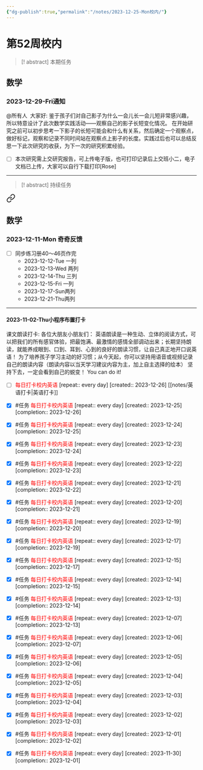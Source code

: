 ```yaml
---
{"dg-publish":true,"permalink":"/notes/2023-12-25-Mon校内/"}
---
```



# 第52周校内
> [! abstract] 本期任务

## 数学
### 2023-12-29-Fri通知
@所有人 
大家好:
        鉴于孩子们对自己影子为什么一会儿长一会儿短非常感兴趣，所以特意设计了此次数学实践活动——观察自己的影子长短变化情况。
        在开始研究之前可以初步思考一下影子的长短可能会和什么有关系，然后确定一个观察点，做好标记，观察和记录不同时间站在观察点上影子的长度。实践过后也可以总结反思一下此次研究的收获，为下一次的研究积累经验。
 - [ ] 本次研究需上交研究报告，可上传电子版，也可打印记录后上交班小二，电子文档已上传，大家可以自行下载打印[Rose]

---
> [! abstract] 持续任务


<div class="transclusion internal-embed is-loaded"><a class="markdown-embed-link" href="/notes/2023-12-11-mon/#" aria-label="Open link"><svg xmlns="http://www.w3.org/2000/svg" width="24" height="24" viewBox="0 0 24 24" fill="none" stroke="currentColor" stroke-width="2" stroke-linecap="round" stroke-linejoin="round" class="svg-icon lucide-link"><path d="M10 13a5 5 0 0 0 7.54.54l3-3a5 5 0 0 0-7.07-7.07l-1.72 1.71"></path><path d="M14 11a5 5 0 0 0-7.54-.54l-3 3a5 5 0 0 0 7.07 7.07l1.71-1.71"></path></svg></a><div class="markdown-embed">



## 数学
### 2023-12-11-Mon 奇奇反馈
- [ ] 同步练习册40～46页作完
	- 2023-12-12-Tue 一列
	- 2023-12-13-Wed 两列
	- 2023-12-14-Thu 三列
	- 2023-12-15-Fri 一列
	- 2023-12-17-Sun两列
	- 2023-12-21-Thu两列

</div></div>


---


<div class="transclusion internal-embed is-loaded"><div class="markdown-embed">



#### 2023-11-02-Thu小程序布置打卡


课文朗读打卡:
各位大朋友小朋友们：
      英语朗读是一种生动、立体的阅读方式，可以把我们的所有感官体验，把最饱满、最激情的感情全部调动出来；长期坚持朗读，就能养成眼到、口到、耳到、心到的良好的朗读习惯，让自己真正地开口说英语！
为了培养孩子学习主动的好习惯；从今天起，你可以坚持用语音或视频记录自己的朗读内容（朗读内容以当天学习建议内容为主，加上自主选择的绘本）
坚持下去，一定会看到自己的蜕变！
You can do it! 
- [ ]  <font color=red>每日打卡校内英语</font>  [repeat:: every day]  [created:: 2023-12-26] [[notes/英语打卡\|英语打卡]]

- [x] #任务 <font color=red>每日打卡校内英语</font>  [repeat:: every day]  [created:: 2023-12-25]  [completion:: 2023-12-26]
- [x] #任务 <font color=red>每日打卡校内英语</font>  [repeat:: every day]  [created:: 2023-12-24]  [completion:: 2023-12-25]
- [x] #任务 <font color=red>每日打卡校内英语</font>  [repeat:: every day]  [created:: 2023-12-23]  [completion:: 2023-12-24]
- [x] #任务 <font color=red>每日打卡校内英语</font>  [repeat:: every day]  [created:: 2023-12-22]  [completion:: 2023-12-23]
- [x] #任务 <font color=red>每日打卡校内英语</font>  [repeat:: every day]  [created:: 2023-12-21]  [completion:: 2023-12-22]
- [x] #任务 <font color=red>每日打卡校内英语</font>  [repeat:: every day]  [created:: 2023-12-20]  [completion:: 2023-12-21]
- [x] #任务 <font color=red>每日打卡校内英语</font>  [repeat:: every day]  [created:: 2023-12-19]  [completion:: 2023-12-20]
- [x] #任务 <font color=red>每日打卡校内英语</font>  [repeat:: every day]  [created:: 2023-12-17]  [completion:: 2023-12-19]
- [x] #任务 <font color=red>每日打卡校内英语</font>  [repeat:: every day]  [created:: 2023-12-15]  [completion:: 2023-12-17]
- [x] #任务 <font color=red>每日打卡校内英语</font>  [repeat:: every day]  [created:: 2023-12-14]  [completion:: 2023-12-15]
- [x] #任务 <font color=red>每日打卡校内英语</font>  [repeat:: every day]  [created:: 2023-12-13]  [completion:: 2023-12-14]
- [x] #任务 <font color=red>每日打卡校内英语</font>  [repeat:: every day]  [created:: 2023-12-07]  [completion:: 2023-12-13]
- [x] #任务 <font color=red>每日打卡校内英语</font>  [repeat:: every day]  [created:: 2023-12-06]  [completion:: 2023-12-07]
- [x] #任务 <font color=red>每日打卡校内英语</font>  [repeat:: every day]  [created:: 2023-12-05]  [completion:: 2023-12-06]
- [x] #任务 <font color=red>每日打卡校内英语</font>  [repeat:: every day]  [created:: 2023-12-04]  [completion:: 2023-12-05]
- [x] #任务 <font color=red>每日打卡校内英语</font>  [repeat:: every day]  [created:: 2023-12-03]  [completion:: 2023-12-04]
- [x] #任务 <font color=red>每日打卡校内英语</font>  [repeat:: every day]  [created:: 2023-12-02]  [completion:: 2023-12-03]
- [x] #任务 <font color=red>每日打卡校内英语</font>  [repeat:: every day]  [created:: 2023-12-01]  [completion:: 2023-12-02]
- [x] #任务 <font color=red>每日打卡校内英语</font>  [repeat:: every day]  [created:: 2023-11-30]  [completion:: 2023-12-01]

</div></div>
